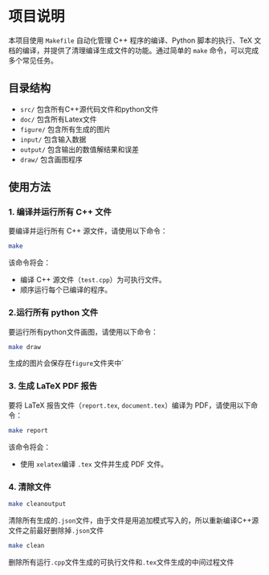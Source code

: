 # 项目说明

本项目使用 `Makefile` 自动化管理 C++ 程序的编译、Python 脚本的执行、TeX 文档的编译，并提供了清理编译生成文件的功能。通过简单的 `make` 命令，可以完成多个常见任务。

## 目录结构
- `src/` 包含所有C++源代码文件和python文件
- `doc/` 包含所有Latex文件
- `figure/` 包含所有生成的图片
- `input/` 包含输入数据
- `output/` 包含输出的数值解结果和误差
- `draw/` 包含画图程序

## 使用方法

### 1. 编译并运行所有 C++ 文件
要编译并运行所有 C++ 源文件，请使用以下命令：

```bash
make
```

该命令将会：
- 编译 C++ 源文件（`test.cpp`）为可执行文件。
- 顺序运行每个已编译的程序。

### 2.运行所有 python 文件
要运行所有python文件画图，请使用以下命令：

```bash
make draw
```
生成的图片会保存在`figure`文件夹中`
### 3. 生成 LaTeX PDF 报告
要将 LaTeX 报告文件（`report.tex`, `document.tex`）编译为 PDF，请使用以下命令：

```bash
make report
```

该命令将会：
- 使用 `xelatex`编译 `.tex` 文件并生成 PDF 文件。

### 4. 清除文件

```bash
make cleanoutput
```

清除所有生成的`.json`文件，由于文件是用追加模式写入的，所以重新编译C++源文件之前最好删除掉`.json`文件


```bash
make clean
```
删除所有运行`.cpp`文件生成的可执行文件和`.tex`文件生成的中间过程文件